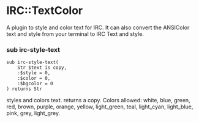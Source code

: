IRC::TextColor
==============

A plugin to style and color text for IRC. It can also convert the ANSIColor text and style from your terminal to IRC Text and style.

### sub irc-style-text

```
sub irc-style-text(
    Str $text is copy, 
    :$style = 0, 
    :$color = 0, 
    :$bgcolor = 0
) returns Str
```

styles and colors text. returns a copy. Colors allowed: white, blue, green, red, brown, purple, orange, yellow, light_green, teal, light_cyan, light_blue, pink, grey, light_grey.
